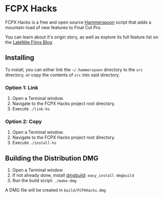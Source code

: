 # FCPX Hacks

FCPX Hacks is a free and open source [Hammerspoon](http://www.hammerspoon.org) script that adds a mountain-load of new features to Final Cut Pro.

You can learn about it's origin story, as well as explore its full feature list on the [LateNite Films Blog](https://latenitefilms.com/blog/final-cut-pro-hacks/).

## Installing

To install, you can either link the `~/.hammerspoon` directory to the `src` directory, or copy the contents of `src` into said directory.

### Option 1: Link

1. Open a Terminal window.
2. Navigate to the FCPX Hacks project root directory.
3. Execute `./link-hs`

### Option 2: Copy

1. Open a Terminal window.
2. Navigate to the FCPX Hacks project root directory.
2. Execute `./install-hs`

## Building the Distribution DMG

1. Open a Terminal window
2. If not already done, install [dmgbuild](https://dmgbuild.readthedocs.io/en/latest/index.html):
`easy_install dmgbuild`
3. Run the build script: `./make-dmg`

A DMG file will be created in `build/FCPXHacks.dmg`
